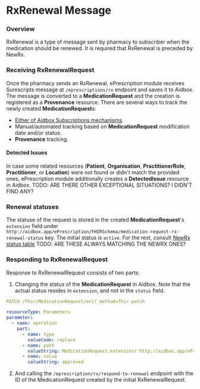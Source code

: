 # RxRenewal Message

### Overview

RxRenewal is a type of message sent by pharmacy to subscriber when the medication should be renewed.
It is required that RxRenewal is preceded by NewRx.

### Receiving RxRenewalRequest

Once the pharmacy sends an RxRenewal, ePrescription module receives Surescripts message at `/eprescriptions/rx` endpoint and saves it to Aidbox.
The message is converted to a **MedicationRequest** and the creation is registered as a **Provenance** resource.
There are several ways to track the newly created **MedicationRequest**s:
- [Either of Aidbox Subscriptions mechanisms](../../topic-based-subscriptions/README.md).
- Manual/automated tracking based on **MedicationRequest** modification date and/or status.
- **Provenance** tracking.

#### Detected Issues

In case some related resources (**Patient**, **Organisation**, **PractitionerRole**, **Practitioner**, or **Location**) were not found or didn't match the provided ones, ePrescription module additionally creates a **DetectedIssue** resource in Aidbox.
TODO: ARE THERE OTHER EXCEPTIONAL SITUATIONS? I DIDN'T FIND ANY?

### Renewal statuses

The statuse of the request is stored in the created **MedicationRequest**'s `extension` field under `http://aidbox.app/ePrescription/FHIRSchema/medication-request-rx-renewal-status` key. The initial status is `active`. For the rest, consult [NewRx status table](./newrx-message.md)
TODO: ARE THESE ALWAYS MATCHING THE NEWRX ONES?

### Responding to RxRenewalRequest

Response to RxRenewalRequest consists of two parts:
1. Changing the status of the **MedicationRequest** in Aidbox. Note that the actual status resides in `extension`, and not in the `status` field.
```yaml
PATCH /fhir/MedicationRequest/mr1?_method=fhir-patch

resourceType: Parameters
parameter:
  - name: operation
    part:
      - name: type
        valueCode: replace
      - name: path
        valueString: MedicationRequest.extension('http://aidbox.app/ePrescription/FHIRSchema/medication-request-renewal-decision').value
      - name: value
        valueString: approved
```
2. And calling the `/eprescription/rx/respond-to-renewal` endpoint with the ID of the MedicationRequest created by the initial RxRenewalRequest.